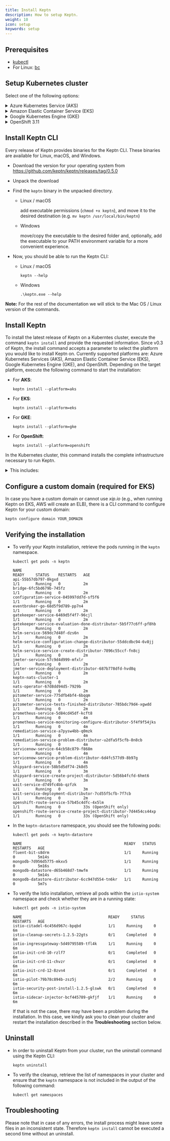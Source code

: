 ```yaml
---
title: Install Keptn
description: How to setup Keptn.
weight: 10
icon: setup
keywords: setup
---
```


## Prerequisites
- [kubectl](https://kubernetes.io/docs/tasks/tools/install-kubectl/)
- For Linux: [bc](https://www.gnu.org/software/bc/manual/html_mono/bc.html)

## Setup Kubernetes cluster

Select one of the following options:

<details><summary>Azure Kubernetes Service (AKS)</summary>
<p>

1. Install local tools
  - [az](https://docs.microsoft.com/en-us/cli/azure/install-azure-cli)

2. Create AKS cluster
  - Master version >= `1.12.x` (tested version: `1.12.8`)
  - One **B4ms** node
 
 </p>
</details>

<details><summary>Amazon Elastic Container Service (EKS)</summary>
<p>

1. Install local tools
  - [AWS CLI](https://docs.aws.amazon.com/cli/latest/userguide/cli-chap-install.html) (version >= 1.16.156)

1. Create EKS cluster on AWS
  - version >= `1.13` (tested version: `1.13`)
  - One `m5.xlarge` node
  - Sample script using [eksctl](https://eksctl.io/introduction/installation/) to create such a cluster

    ```console
    eksctl create cluster --version=1.13 --name=keptn-cluster --node-type=m5.xlarge --nodes=1 --region=eu-west-3
    ```
    In our testing we learned that the default CoreDNS that comes with certain EKS versions has a bug. In order to solve that issue we can use eksctl to update the CoreDNS service like this: 
    ```console
    eksctl utils update-coredns --name=keptn-cluster --region=eu-west-3 --approve
    ```

</p>
</details>

<details><summary>Google Kubernetes Engine (GKE)</summary>
<p>

1. Install local tools
  - [gcloud](https://cloud.google.com/sdk/gcloud/)
  - [python 2.7](https://www.python.org/downloads/release/python-2716/) (required for Ubuntu 19.04)

2. Create GKE cluster
  - Master version >= `1.11.x` (tested version: `1.12.8-gke.10`)
  - One **n1-standard-8** node
  - Image type `ubuntu` or `cos` (if you plan to use Dynatrace monitoring, select `ubuntu` for a more [convenient setup](../../monitoring/dynatrace/))
  - Sample script to create such cluster (adapt the values according to your needs)

    ```console
    // set environment variables
    PROJECT=nameofgcloudproject
    CLUSTER_NAME=nameofcluster
    ZONE=us-central1-a
    REGION=us-central1
    GKE_VERSION="1.12.8-gke.10"
    ```

    ```console
    gcloud beta container --project $PROJECT clusters create $CLUSTER_NAME --zone $ZONE --no-enable-basic-auth --cluster-version $GKE_VERSION --machine-type "n1-standard-8" --image-type "UBUNTU" --disk-type "pd-standard" --disk-size "100" --metadata disable-legacy-endpoints=true --scopes "https://www.googleapis.com/auth/devstorage.read_only","https://www.googleapis.com/auth/logging.write","https://www.googleapis.com/auth/monitoring","https://www.googleapis.com/auth/servicecontrol","https://www.googleapis.com/auth/service.management.readonly","https://www.googleapis.com/auth/trace.append" --num-nodes "1" --enable-cloud-logging --enable-cloud-monitoring --no-enable-ip-alias --network "projects/$PROJECT/global/networks/default" --subnetwork "projects/$PROJECT/regions/$REGION/subnetworks/default" --addons HorizontalPodAutoscaling,HttpLoadBalancing --no-enable-autoupgrade
    ```
 </p>
</details>

<!--
<details><summary>Pivotal Container Service (PKS)</summary>
<p>

1. Install local tools
  - [pks CLI - v1.0.4](https://docs.pivotal.io/runtimes/pks/1-4/installing-pks-cli.html)

1. Create PKS cluster on GCP
  - Use the provided instructions for [Enterprise Pivotal Container Service (Enterprise PKS) installation on GCP](https://docs.pivotal.io/runtimes/pks/1-4/gcp-index.html)

  - Create a PKS cluster by using the PKS CLI and executing the following command:

    ```console
    // set environment variables
    CLUSTER_NAME=nameofcluster
    HOST_NAME=hostname
    PLAN=small
    ```

    ```console
    pks create-cluster $CLUSTER_NAME --external-hostname $HOST_NAME --plan $PLAN
    ```

* **Note:** For the Keptn installation, the *Cluster CIDR Range* and *Services CIDR Range* are required. The values for these two properties you find in your PCF OpsManager. 

    * Login to your PCF OpsManager
    * Click on the **Enterprise PKS** tile and go to **Networking**
    * The networking configuration shows the values for the *Kubernetes Pod Network CIDR Range* (Cluster CIDR Range) and *Kubernetes Service Network CIDR Range* (Services CIDR Range).
    {{< popup_image link="./assets/cluster-services-ip.png" caption="Kubernetes Pod and Services Network CIDR Range" width="40%">}}

</p>
</details>
-->

<details><summary>OpenShift 3.11</summary>
<p>

1. Install local tools

  - [oc CLI - v3.11](https://github.com/openshift/origin/releases/tag/v3.11.0)


1. On the OpenShift master node, execute the following steps:

    - Set up the required permissions for your user:

      ```
      oc adm policy --as system:admin add-cluster-role-to-user cluster-admin <OPENSHIFT_USER_NAME>
      ```

    - Set up the required permissions for the installer pod:

      ```
      oc adm policy  add-cluster-role-to-user cluster-admin system:serviceaccount:default:default
      oc adm policy  add-cluster-role-to-user cluster-admin system:serviceaccount:kube-system:default
      ```

    - Enable admission WebHooks on your OpenShift master node:

      ```
      sudo -i
      cp -n /etc/origin/master/master-config.yaml /etc/origin/master/master-config.yaml.backup
      oc ex config patch /etc/origin/master/master-config.yaml --type=merge -p '{
        "admissionConfig": {
          "pluginConfig": {
            "ValidatingAdmissionWebhook": {
              "configuration": {
                "apiVersion": "apiserver.config.k8s.io/v1alpha1",
                "kind": "WebhookAdmission",
                "kubeConfigFile": "/dev/null"
              }
            },
            "MutatingAdmissionWebhook": {
              "configuration": {
                "apiVersion": "apiserver.config.k8s.io/v1alpha1",
                "kind": "WebhookAdmission",
                "kubeConfigFile": "/dev/null"
              }
            }
          }
        }
      }' >/etc/origin/master/master-config.yaml.patched
      if [ $? == 0 ]; then
        mv -f /etc/origin/master/master-config.yaml.patched /etc/origin/master/master-config.yaml
        /usr/local/bin/master-restart api && /usr/local/bin/master-restart controllers
      else
        exit
      fi
      ```

</p>
</details>

## Install Keptn CLI
Every release of Keptn provides binaries for the Keptn CLI. These binaries are available for Linux, macOS, and Windows.

- Download the version for your operating system from https://github.com/keptn/keptn/releases/tag/0.5.0
- Unpack the download
- Find the `keptn` binary in the unpacked directory.
  - Linux / macOS
    
    add executable permissions (``chmod +x keptn``), and move it to the desired destination (e.g. `mv keptn /usr/local/bin/keptn`)

  - Windows

    move/copy the executable to the desired folder and, optionally, add the executable to your PATH environment variable for a more convenient experience.

- Now, you should be able to run the Keptn CLI: 
    - Linux / macOS
      ```console
      keptn --help
      ```
    
    - Windows
      ```console
      .\keptn.exe --help
      ```

**Note:** For the rest of the documentation we will stick to the Mac OS / Linux version of the commands.

## Install Keptn

To install the latest release of Keptn on a Kuberntes cluster, execute the command `keptn install` and provide the requested information. Since v0.3 of Keptn, the install command accepts a parameter to select the platform you would like to install Keptn on. Currently supported platforms are: Azure Kubernetes Services (AKS), Amazon Elastic Container Service (EKS), Google Kubernetes Engine (GKE), and OpenShift. Depending on the target platform, execute the following command to start the installation:

- For **AKS**:

    ```console
    keptn install --platform=aks
    ```
  
- For **EKS**:

    ```console
    keptn install --platform=eks
    ```

- For **GKE**:

    ```console
    keptn install --platform=gke
    ```

- For **OpenShift**:

    ```console
    keptn install --platform=openshift
    ```

In the Kubernetes cluster, this command installs the complete infrastructure necessary to run Keptn. 
    <details><summary>This includes:</summary>
        <ul>
        <li>Istio</li>
        <li>mongoDb database for the Keptn's log</li>
        <li>NATS cluster</li>
        <li>The Keptn core services:</li>
            <ul>
                <li>api</li>
                <li>bridge</li>
                <li>configuration-service</li>
                <li>distributors</li>
                <li>event-broker</li>
                <li>gatekeeper-service</li>
                <li>helm-service</li>
                <li>jmeter-service</li>
                <li>mongodb-datastore</li>
                <li>pitometer-service</li>
                <li>remediation-service</li>
                <li>shipyard-service</li>
                <li>wait-service</li>
            </ul>
        <li>The services are required to deploy artifacts and to demonstrate the self-healing use cases:</li>
            <ul>
                <li>prometheus-service</li>
                <li>servicenow-service</li>
                <li>openshift-route-service (OpenShift only)</li>
            </ul>
        </ul>
    </details>
    

## Configure a custom domain (required for EKS)

In case you have a custom domain or cannot use *xip.io* (e.g., when running Keptn on EKS, AWS will create an ELB), there is a 
CLI command to configure Keptn for your custom domain:

```console
keptn configure domain YOUR_DOMAIN
```

## Verifying the installation

- To verify your Keptn installation, retrieve the pods running in the `keptn` namespace.

  ```console
  kubectl get pods -n keptn
  ```

  ```console
  NAME                                                              READY     STATUS    RESTARTS   AGE
  api-55b57db797-8kgxd                                              1/1       Running   0          2m
  bridge-6fc5bd679b-745fz                                           1/1       Running   0          2m
  configuration-service-845997dd7d-sf5f6                            1/1       Running   0          2m
  eventbroker-go-68d5f9d789-pp7n4                                   1/1       Running   0          2m
  gatekeeper-service-6469d5f4f7-96cjl                               1/1       Running   0          2m
  gatekeeper-service-evaluation-done-distributor-5b5f77c6ff-pf8hb   1/1       Running   0          2m
  helm-service-569dc7d48f-dzs6n                                     1/1       Running   0          2m
  helm-service-configuration-change-distributor-55ddcdbc94-6v8jj    1/1       Running   0          2m
  helm-service-service-create-distributor-7896c55ccf-fn8cj          1/1       Running   0          2m
  jmeter-service-57c9d4d999-mfxlr                                   1/1       Running   0          2m
  jmeter-service-deployment-distributor-687b778dfd-hvd8q            1/1       Running   0          2m
  keptn-nats-cluster-1                                              1/1       Running   0          2m
  nats-operator-67d8dd94d5-7929b                                    1/1       Running   0          2m
  pitometer-service-775dfb4bf4-6bqqm                                1/1       Running   0          2m
  pitometer-service-tests-finished-distributor-785bdc79d4-xgwdd     1/1       Running   0          2m
  prometheus-service-5d84cd45df-kcft8                               1/1       Running   0          4m
  prometheus-service-monitoring-configure-distributor-5f4f9f54jks   1/1       Running   0          4m
  remediation-service-a7pysw4bb-q0mzk                               1/1       Running   0          4m
  remediation-service-problem-distributor-u2dfa5f5cfb-8n8cb         1/1       Running   0          4m
  servicenow-service-64cb58c879-f868m                               1/1       Running   0          4m
  servicenow-service-problem-distributor-6d4fc577d9-8b97g           1/1       Running   0          4m
  shipyard-service-58b5d5df74-2k8d5                                 1/1       Running   0          3m
  shipyard-service-create-project-distributor-5d56b4fcfd-6hmt6      1/1       Running   0          3m
  wait-service-d749fc4bb-qzfzk                                      1/1       Running   0          3m
  wait-service-deployment-distributor-7cd55f5cfb-7f7cb              1/1       Running   0          2m
  openshift-route-service-57b45c4dfc-4x5lm                          1/1       Running   0          33s (OpenShift only)
  openshift-route-service-create-project-distributor-7d4454cs44xp   1/1       Running   0          33s (OpenShift only)
  ```

- In the `keptn-datastore` namespace, you should see the following pods:

  ```console
  kubectl get pods -n keptn-datastore
  ```

  ```console
  NAME                                             READY   STATUS    RESTARTS   AGE
  fluent-bit-s8drm                                 1/1     Running   0          5m14s
  mongodb-7d956d5775-mkxv5                         1/1     Running   0          5m16s
  mongodb-datastore-d65b468d7-tmwfm                1/1     Running   0          5m14s
  mongodb-datastore-distributor-6cc947d554-tn6kr   1/1     Running   0          5m7s
  ```
    
- To verify the Istio installation, retrieve all pods within the `istio-system` namespace and check whether they are in a running state:
  
  ```console
  kubectl get pods -n istio-system
  ```

  ```console
  NAME                                      READY     STATUS    RESTARTS   AGE
  istio-citadel-6c456d967c-bpqbd            1/1     Running     0          6m
  istio-cleanup-secrets-1.2.5-22gts         0/1     Completed   0          6m
  istio-ingressgateway-5d49795589-tfl4k     1/1     Running     0          6m
  istio-init-crd-10-rzlf7                   0/1     Completed   0          6m
  istio-init-crd-11-chvzr                   0/1     Completed   0          6m
  istio-init-crd-12-8zvn4                   0/1     Completed   0          6m
  istio-pilot-79b78c894b-zsz5j              2/2     Running     0          6m
  istio-security-post-install-1.2.5-glswk   0/1     Completed   0          6m
  istio-sidecar-injector-bcf445789-gkfjf    1/1     Running     0          6m
  ```

  If that is not the case, there may have been a problem during the installation. In this case, we kindly ask you to clean your cluster and restart the installation described in the **Troubleshooting** section below.

## Uninstall

- In order to uninstall Keptn from your cluster, run the uninstall command using the Keptn CLI:

    ``` console
    keptn uninstall
    ``` 

- To verify the cleanup, retrieve the list of namespaces in your cluster and ensure that the `keptn` namespace is not included in the output of the following command:

    ```console
    kubectl get namespaces
    ```

## Troubleshooting

Please note that in case of any errors, the install process might leave some files in an inconsistent state. Therefore `keptn install` cannot be executed a second time without an uninstall.
